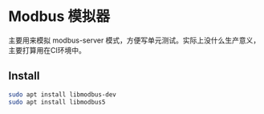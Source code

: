 # Modbus 模拟器
主要用来模拟 modbus-server 模式，方便写单元测试。实际上没什么生产意义，主要打算用在CI环境中。

## Install
```sh
sudo apt install libmodbus-dev
sudo apt install libmodbus5

```